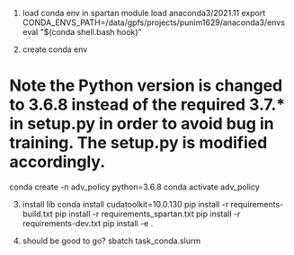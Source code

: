 1. load conda env in spartan 
module load anaconda3/2021.11
export CONDA_ENVS_PATH=/data/gpfs/projects/punim1629/anaconda3/envs
eval "$(conda shell.bash hook)"

2. create conda env
# Note the Python version is changed to 3.6.8 instead of the required 3.7.* in setup.py in order to avoid bug in training. The setup.py is modified accordingly. 
conda create -n adv_policy python=3.6.8 
conda activate adv_policy

3. install lib 
conda install cudatoolkit=10.0.130
pip install -r requirements-build.txt
pip install -r requirements_spartan.txt
pip install -r requirements-dev.txt
pip install -e .

4. should be good to go?
sbatch task_conda.slurm




